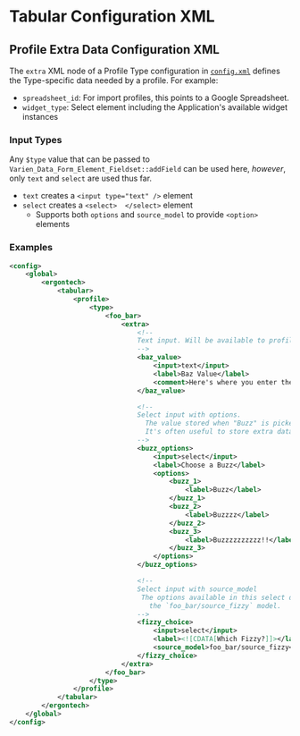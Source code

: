 # Tabular Configuration XML

## Profile Extra Data Configuration XML

The `extra` XML node of a Profile Type configuration in [`config.xml`](community/ErgonTech/Tabular/etc/config.xml) defines the Type-specific data needed by a profile. For example:

* `spreadsheet_id`: For import profiles, this points to a Google Spreadsheet.
* `widget_type`: Select element including the Application's available widget instances

### Input Types

Any `$type` value that can be passed to `Varien_Data_Form_Element_Fieldset::addField` can be used here, _however_, only `text` and `select` are used thus far.

* `text` creates a `<input type="text" />` element
* `select` creates a `<select>  </select>` element
    * Supports both `options` and `source_model` to provide `<option>` elements

### Examples

```xml
<config>
    <global>
        <ergontech>
            <tabular>
                <profile>
                    <type>
                        <foo_bar>
                            <extra>
                                <!--
                                Text input. Will be available to profiles of type `foo_bar` as `$profile->getExtra('baz_value')`
                                -->
                                <baz_value>
                                    <input>text</input>
                                    <label>Baz Value</label>
                                    <comment>Here's where you enter the baz for this profile</comment>
                                </baz_value>

                                <!--
                                Select input with options.
                                  The value stored when "Buzz" is picked in the admin will be `buzz_1`.
                                  It's often useful to store extra data in the `option` node to be used by a profile.
                                -->
                                <buzz_options>
                                    <input>select</input>
                                    <label>Choose a Buzz</label>
                                    <options>
                                        <buzz_1>
                                            <label>Buzz</label>
                                        </buzz_1>
                                        <buzz_2>
                                            <label>Buzzzz</label>
                                        </buzz_2>
                                        <buzz_3>
                                            <label>Buzzzzzzzzzz!!</label>
                                        </buzz_3>
                                    </options>
                                </buzz_options>

                                <!--
                                Select input with source_model
                                 The options available in this select depend on the return of `toOptionArray` of
                                   the `foo_bar/source_fizzy` model.
                                -->
                                <fizzy_choice>
                                    <input>select</input>
                                    <label><![CDATA[Which Fizzy?]]></label>
                                    <source_model>foo_bar/source_fizzy</source_model>
                                </fizzy_choice>
                            </extra>
                        </foo_bar>
                    </type>
                </profile>
            </tabular>
        </ergontech>
    </global>
</config>
```
